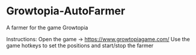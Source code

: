 # Growtopia-AutoFarmer
A farmer for the game Growtopia

Instructions:
  Open the game -> https://www.growtopiagame.com/
  Use the game hotkeys to set the positions and start/stop the farmer
